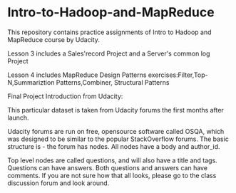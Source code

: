 # Intro-to-Hadoop-and-MapReduce

This repository contains practice assignments of Intro to Hadoop and MapReduce course by Udacity.

Lesson 3 includes a Sales'record Project and a Server's common log Project

Lesson 4 includes MapReduce Design Patterns exercises:Filter,Top-N,Summariztion Patterns,Combiner, Structural Patterns

Final Project Introduction from Udacity:

This particular dataset is taken from Udacity forums the first months after launch. 

Udacity forums are run on free, opensource software called OSQA, which was designed to be similar to the popular StackOverflow forums.
The basic structure is - the forum has nodes. All nodes have a body and author_id. 

Top level nodes are called questions, and will also have a title and tags. 
Questions can have answers. Both questions and answers can have comments. 
If you are not sure how that all looks, please go to the class discussion forum and look around.
